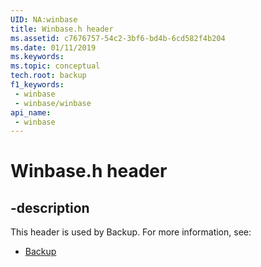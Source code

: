 ```yaml
---
UID: NA:winbase
title: Winbase.h header
ms.assetid: c7676757-54c2-3bf6-bd4b-6cd582f4b204
ms.date: 01/11/2019
ms.keywords: 
ms.topic: conceptual
tech.root: backup
f1_keywords:
 - winbase
 - winbase/winbase
api_name:
 - winbase
---
```


# Winbase.h header


## -description

This header is used by Backup. For more information, see:

- [Backup](../_backup/index.md)

